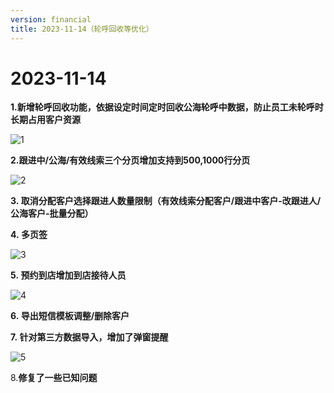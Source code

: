 ```yaml
---
version: financial
title: 2023-11-14（轮呼回收等优化）
---
```

# 2023-11-14

<ImageViewer/>

**1.新增轮呼回收功能，依据设定时间定时回收公海轮呼中数据，防止员工未轮呼时长期占用客户资源**

![1](/assets/media/2023-11-14图片1.png "1")

**2.跟进中/公海/有效线索三个分页增加支持到500,1000行分页**

![2](/assets/media/2023-11-14图片2.png "2")

**3. 取消分配客户选择跟进人数量限制（有效线索分配客户/跟进中客户-改跟进人/公海客户-批量分配）**

**4. 多页签**

![3](/assets/media/2023-11-14图3.png "3")

**5. 预约到店增加到店接待人员**

![4](/assets/media/2023-11-14图片4.png "5")

**6. 导出短信模板调整/删除客户**

**7. 针对第三方数据导入，增加了弹窗提醒**

![5](/assets/media/2023-11-14图片5.png "6")

8﻿.**修复了一些已知问题**